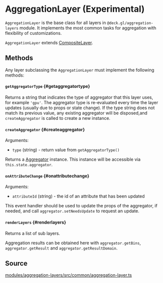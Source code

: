 # AggregationLayer (Experimental)

`AggregationLayer` is the base class for all layers in `@deck.gl/aggregation-layers` module. It implements the most common tasks for aggregation with flexibility of customizations. 

`AggregationLayer` extends [CompositeLayer](../core/composite-layer.md).

## Methods

Any layer subclassing the `AggregationLayer` must implement the following methods:

#### `getAggregatorType` {#getaggregatortype}

Returns a string that indicates the type of aggregator that this layer uses, for example `'gpu'`. The aggregator type is re-evaluated every time the layer updates (usually due to props or state change). If the type string does not match its previous value, any existing aggregator will be disposed,and `createAggregator` is called to create a new instance.

#### `createAggregator` {#createaggregator}

Arguments:
- `type` (string) - return value from `getAggregatorType()`

Returns a [Aggregator](./aggregator.md) instance. This instance will be accessible via `this.state.aggregator`.

#### `onAttributeChange` {#onattributechange}

Arguments:
- `attributeId` (string) - the id of an attribute that has been updated

This event handler should be used to update the props of the aggregator, if needed, and call `aggregator.setNeedsUpdate` to request an update.

#### `renderLayers` {#renderlayers}

Returns a list of sub layers.

Aggregation results can be obtained here with `aggregator.getBins`, `aggregator.getResult` and `aggregator.getResultDomain`.


## Source

[modules/aggregation-layers/src/common/aggregation-layer.ts](https://github.com/visgl/deck.gl/tree/master/modules/aggregation-layers/src/common/aggregation-layer.ts)
